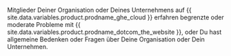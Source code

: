 Mitglieder Deiner Organisation oder Deines Unternehmens auf {{ site.data.variables.product.prodname_ghe_cloud }} erfahren begrenzte oder moderate Probleme mit {{ site.data.variables.product.prodname_dotcom_the_website }}, oder Du hast allgemeine Bedenken oder Fragen über Deine Organisation oder Dein Unternehmen.